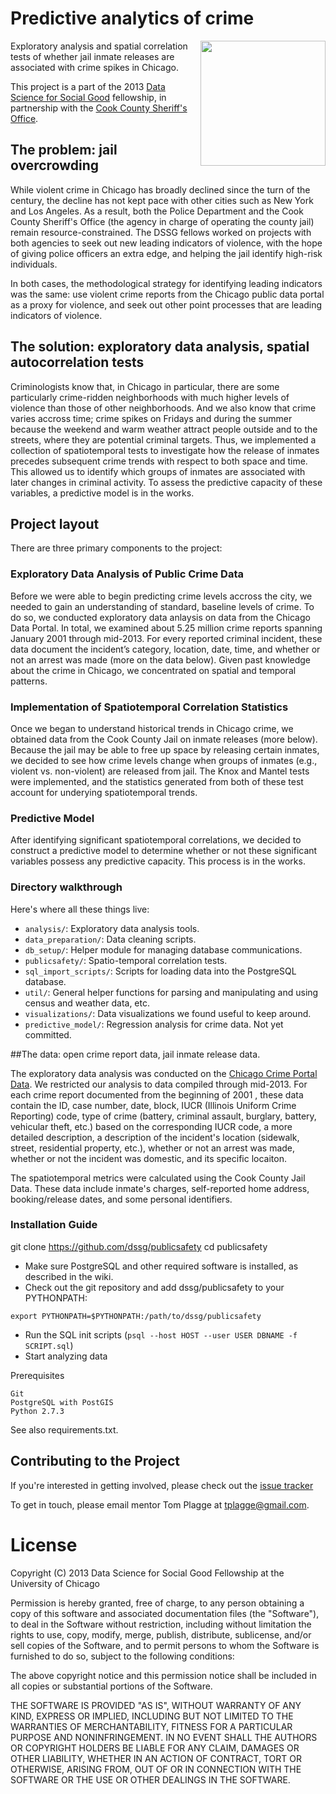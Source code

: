 Predictive analytics of crime
===
<a href="http://www.cookcountysheriff.com"><img src="http://dssg.io/img/partners/sheriff.png" width="200" align="right"></a>

Exploratory analysis and spatial correlation tests of whether jail inmate releases are associated with crime spikes in Chicago.

This project is a part of the 2013 [Data Science for Social Good](http://www.dssg.io) fellowship, in partnership with the [Cook County Sheriff's Office](http://www.cookcountysheriff.com).

## The problem: jail overcrowding

While violent crime in Chicago has broadly declined since the turn of the century, the decline has not kept pace with
other cities such as New York and Los Angeles. As a result, both the Police Department and the Cook County Sheriff's
Office (the agency in charge of operating the county jail) remain resource-constrained. The DSSG fellows worked on projects
with both agencies to seek out new leading indicators of violence, with the hope of giving police officers an extra edge, and
helping the jail identify high-risk individuals.

In both cases, the methodological strategy for identifying leading indicators was the same: use violent crime reports
from the Chicago public data portal as a proxy for violence, and seek out other point processes that are leading indicators
of violence.

## The solution: exploratory data analysis, spatial autocorrelation tests

Criminologists know that, in Chicago in particular, 
there are some particularly crime-ridden neighborhoods with much higher levels of violence than those of other neighborhoods.  And 
we also know that crime varies accross time; crime spikes on Fridays and during the summer because the weekend and warm weather attract
people outside and to the streets, where they are potential criminal targets.  Thus, we implemented a collection of spatiotemporal tests
to investigate how the release of inmates precedes subsequent crime trends with respect to both space and time.  This allowed us to identify
which groups of inmates are associated with later changes in criminal activity.  To assess the predictive capacity of these variables, a
predictive model is in the works.

## Project layout
There are three primary components to the project:

### Exploratory Data Analysis of Public Crime Data

Before we were able to begin predicting crime levels accross the city, we needed to gain an understanding of standard, baseline
levels of crime.  To do so, we conducted exploratory data anlaysis on data from the Chicago Data Portal.  In total, we examined about 
5.25 million crime reports spanning January 2001 through mid-2013.  For every reported criminal incident, 
these data document the incident’s category, location, date, time, and whether or not an arrest was made (more on the 
data below).  Given past knowledge about the crime in Chicago, we concentrated on spatial and temporal patterns.


### Implementation of Spatiotemporal Correlation Statistics

Once we began to understand historical trends in Chicago crime, we obtained data from the Cook County Jail on inmate
releases (more below).  Because the jail may be able to free up space by releasing certain inmates, we decided to see how
crime levels change when groups of inmates (e.g., violent vs. non-violent) are released from jail.  The Knox and Mantel 
tests were implemented, and the statistics generated from both of these test account for underying spatiotemporal trends.


### Predictive Model
After identifying significant spatiotemporal correlations, we decided to construct a predictive model to determine whether or not
these significant variables possess any predictive capacity.  This process is in the works.  


### Directory walkthrough
Here's where all these things live:
* `analysis/`: Exploratory data analysis tools.
* `data_preparation/`: Data cleaning scripts.
* `db_setup/`: Helper module for managing database communications.
* `publicsafety/`: Spatio-temporal correlation tests.
* `sql_import_scripts/`: Scripts for loading data into the PostgreSQL database.
* `util/`: General helper functions for parsing and manipulating and using census and weather data, etc.
* `visualizations/`: Data visualizations we found useful to keep around.
* `predictive_model/`: Regression analysis for crime data. Not yet committed.


##The data: open crime report data, jail inmate release data.

The exploratory data analysis was conducted on the [Chicago Crime Portal Data]("https://data.cityofchicago.org/Public-Safety/Crimes-2001-to-present/ijzp-q8t2#column-menu").
We restricted our analysis to data compiled through mid-2013.  For each crime report documented from the beginning of 2001 , these data contain the ID, case number, date, block, IUCR (Illinois Uniform Crime Reporting) code, type of crime (battery,
criminal assault, burglary, battery, vehicular theft, etc.) based on the corresponding IUCR code, a more detailed description, a
description of the incident's location (sidewalk, street, residential property, etc.), whether or not an arrest was made, whether or not
the incident was domestic, and its specific locaiton.  

The spatiotemporal metrics were calculated using the Cook County Jail Data.  These data include inmate's charges, self-reported
home address, booking/release dates, and some personal identifiers.  

### Installation Guide
git clone https://github.com/dssg/publicsafety
cd publicsafety

* Make sure PostgreSQL and other required software is installed, as described in the wiki.
* Check out the git repository and add dssg/publicsafety to your PYTHONPATH:
```
export PYTHONPATH=$PYTHONPATH:/path/to/dssg/publicsafety
```
* Run the SQL init scripts (`psql --host HOST --user USER DBNAME -f SCRIPT.sql`)
* Start analyzing data

Prerequisites
```
Git
PostgreSQL with PostGIS
Python 2.7.3
```

See also requirements.txt.


## Contributing to the Project
If you're interested in getting involved, please check out the [issue tracker]("https://github.com/dssg/publicsafety/issues?state=open")

To get in touch, please email mentor Tom Plagge at tplagge@gmail.com.


License
===
Copyright (C) 2013 Data Science for Social Good Fellowship at the University of Chicago

Permission is hereby granted, free of charge, to any person obtaining a copy of this software and associated documentation files (the "Software"), to deal in the Software without restriction, including without limitation the rights to use, copy, modify, merge, publish, distribute, sublicense, and/or sell copies of the Software, and to permit persons to whom the Software is furnished to do so, subject to the following conditions:

The above copyright notice and this permission notice shall be included in all copies or substantial portions of the Software.

THE SOFTWARE IS PROVIDED "AS IS", WITHOUT WARRANTY OF ANY KIND, EXPRESS OR IMPLIED, INCLUDING BUT NOT LIMITED TO THE WARRANTIES OF MERCHANTABILITY, FITNESS FOR A PARTICULAR PURPOSE AND NONINFRINGEMENT. IN NO EVENT SHALL THE AUTHORS OR COPYRIGHT HOLDERS BE LIABLE FOR ANY CLAIM, DAMAGES OR OTHER LIABILITY, WHETHER IN AN ACTION OF CONTRACT, TORT OR OTHERWISE, ARISING FROM, OUT OF OR IN CONNECTION WITH THE SOFTWARE OR THE USE OR OTHER DEALINGS IN THE SOFTWARE.




